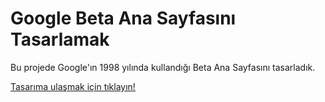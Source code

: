 # Google Beta Ana Sayfasını Tasarlamak

Bu projede Google'ın 1998 yılında kullandığı Beta Ana Sayfasını tasarladık.

[Tasarıma ulaşmak için tıklayın!](https://ugursabirer.github.io/google-beta-clone/)
